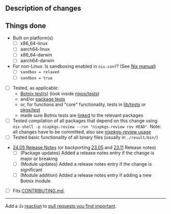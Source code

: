 ## Description of changes

<!--
For package updates please link to a changelog or describe changes, this helps your fellow maintainers discover breaking updates.
For new packages please briefly describe the package or provide a link to its homepage.
-->

## Things done

<!-- Please check what applies. Note that these are not hard requirements but merely serve as information for reviewers. -->

- Built on platform(s)
  - [ ] x86_64-linux
  - [ ] aarch64-linux
  - [ ] x86_64-darwin
  - [ ] aarch64-darwin
- For non-Linux: Is sandboxing enabled in `nix.conf`? (See [Nix manual](https://nixos.org/manual/nix/stable/command-ref/conf-file.html))
  - [ ] `sandbox = relaxed`
  - [ ] `sandbox = true`
- [ ] Tested, as applicable:
  - [Botnix test(s)](https://nixos.org/manual/nixos/unstable/index.html#sec-nixos-tests) (look inside [nixos/tests](https://github.com/nervosys/Botnix/blob/master/nixos/tests))
  - and/or [package tests](https://nixos.org/manual/nixpkgs/unstable/#sec-package-tests)
  - or, for functions and "core" functionality, tests in [lib/tests](https://github.com/nervosys/Botnix/blob/master/lib/tests) or [pkgs/test](https://github.com/nervosys/Botnix/blob/master/pkgs/test)
  - made sure Botnix tests are [linked](https://nixos.org/manual/nixpkgs/unstable/#ssec-nixos-tests-linking) to the relevant packages
- [ ] Tested compilation of all packages that depend on this change using `nix-shell -p nixpkgs-review --run "nixpkgs-review rev HEAD"`. Note: all changes have to be committed, also see [nixpkgs-review usage](https://github.com/Mic92/nixpkgs-review#usage)
- [ ] Tested basic functionality of all binary files (usually in `./result/bin/`)
- [24.05 Release Notes](https://github.com/nervosys/Botnix/blob/master/nixos/doc/manual/release-notes/rl-2405.section.md) (or backporting [23.05](https://github.com/nervosys/Botnix/blob/master/nixos/doc/manual/release-notes/rl-2305.section.md) and [23.11](https://github.com/nervosys/Botnix/blob/master/nixos/doc/manual/release-notes/rl-2311.section.md) Release notes)
  - [ ] (Package updates) Added a release notes entry if the change is major or breaking
  - [ ] (Module updates) Added a release notes entry if the change is significant
  - [ ] (Module addition) Added a release notes entry if adding a new Botnix module
- [ ] Fits [CONTRIBUTING.md](https://github.com/nervosys/Botnix/blob/master/CONTRIBUTING.md).

<!--
To help with the large amounts of pull requests, we would appreciate your
reviews of other pull requests, especially simple package updates. Just leave a
comment describing what you have tested in the relevant package/service.
Reviewing helps to reduce the average time-to-merge for everyone.
Thanks a lot if you do!

List of open PRs: https://github.com/nervosys/Botnix/pulls
Reviewing guidelines: https://nixos.org/manual/nixpkgs/unstable/#chap-reviewing-contributions
-->

---

Add a :+1: [reaction] to [pull requests you find important].

[reaction]: https://github.blog/2016-03-10-add-reactions-to-pull-requests-issues-and-comments/
[pull requests you find important]: https://github.com/nervosys/Botnix/pulls?q=is%3Aopen+sort%3Areactions-%2B1-desc
